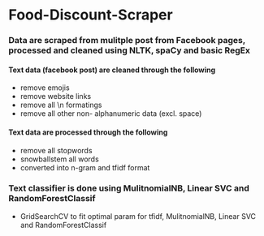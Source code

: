 # Food-Discount-Scraper

### Data are scraped from mulitple post from Facebook pages, processed and cleaned using NLTK, spaCy and basic RegEx
#### Text data (facebook post) are cleaned through the following
- remove emojis
- remove website links
- remove all \n formatings
- remove all other non- alphanumeric data (excl. space)

#### Text data are processed through the following
- remove all stopwords
- snowballstem all words
- converted into n-gram and tfidf format

### Text classifier is done using MulitnomialNB, Linear SVC and RandomForestClassif
- GridSearchCV to fit optimal param for tfidf, MulitnomialNB, Linear SVC and RandomForestClassif

